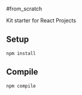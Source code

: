 #from_scratch

Kit starter for React Projects

Setup  
---
```npm install```  

Compile 
---
```npm compile```
